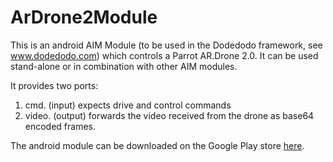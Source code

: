# ArDrone2Module

This is an android AIM Module (to be used in the Dodedodo framework, see www.dodedodo.com) which controls a Parrot AR.Drone 2.0. It can be used stand-alone or in combination with other AIM modules.

It provides two ports:

1. cmd. (input) expects drive and control commands
2. video. (output) forwards the video received from the drone as base64 encoded frames.

The android module can be downloaded on the Google Play store [here](https://play.google.com/store/apps/details?id=org.dobots.ardrone2).